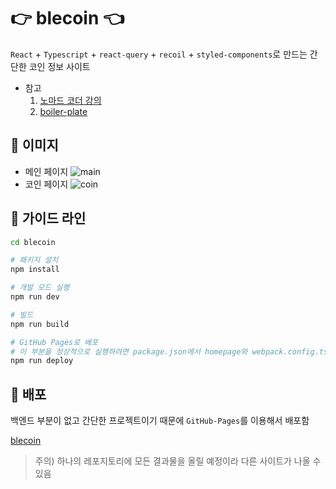 # 👉 blecoin 👈
`React` + `Typescript` + `react-query` + `recoil` + `styled-components`로 만드는 간단한 코인 정보 사이트

+ 참고
  1. [노마드 코더 강의](https://nomadcoders.co/react-masterclass)
  2. [boiler-plate](https://github.com/1-blue/boiler-plate-react-typescript)

## 🚀 이미지
+ 메인 페이지
![main](https://user-images.githubusercontent.com/63289318/155076522-76a12484-79ac-4fca-8fbf-323a1f1b7418.jpg)
+ 코인 페이지
![coin](https://user-images.githubusercontent.com/63289318/155076646-92f8518e-9284-402d-a65c-6f8a3123cc36.jpg)

## 🚀 가이드 라인
```bash
cd blecoin

# 패키지 설치
npm install

# 개발 모드 실행
npm run dev

# 빌드
npm run build

# GitHub Pages로 배포
# 이 부분을 정상적으로 실행하려면 package.json에서 homepage와 webpack.config.ts의 PUBLIC_URL에 대한 환경변수값을 알맞게 변경시켜줘야함
npm run deploy
```

## 🚀 배포
백엔드 부분이 없고 간단한 프로젝트이기 때문에 `GitHub-Pages`를 이용해서 배포함

[blecoin](https://1-blue.github.io/react-clone-project/)

> 주의) 하나의 레포지토리에 모든 결과물을 올릴 예정이라 다른 사이트가 나올 수 있음